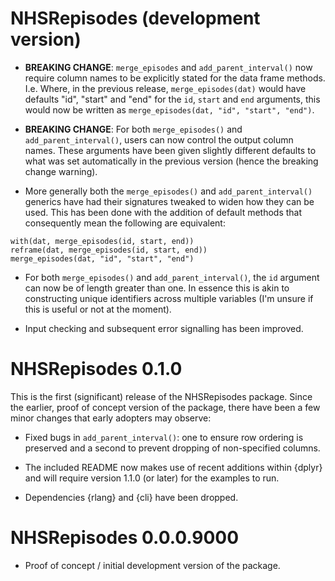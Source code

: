 # NHSRepisodes (development version)

- **BREAKING CHANGE**: `merge_episodes` and `add_parent_interval()` now require
  column names to be explicitly stated for the data frame methods. I.e. Where,
  in the previous release, `merge_episodes(dat)` would have defaults "id",
  "start" and "end" for the `id`, `start` and `end` arguments, this would now be
  written as `merge_episodes(dat, "id", "start", "end")`.
  
- **BREAKING CHANGE**: For both `merge_episodes()` and `add_parent_interval()`,
  users can now control the output column names. These arguments have been given
  slightly different defaults to what was set automatically in the previous
  version (hence the breaking change warning).

- More generally both the `merge_episodes()` and `add_parent_interval()`
  generics have had their signatures tweaked to widen how they can be used. This
  has been done with the addition of default methods that consequently mean the
  following are equivalent:

```
with(dat, merge_episodes(id, start, end))
reframe(dat, merge_episodes(id, start, end))
merge_episodes(dat, "id", "start", "end")
```

- For both `merge_episodes()` and `add_parent_interval()`, the `id` argument can
  now be of length greater than one. In essence this is akin to constructing
  unique identifiers across multiple variables (I'm unsure if this is useful or
  not at the moment).

- Input checking and subsequent error signalling has been improved.

# NHSRepisodes 0.1.0

This is the first (significant) release of the NHSRepisodes package. Since the
earlier, proof of concept version of the package, there have been a few minor
changes that early adopters may observe:

- Fixed bugs in `add_parent_interval()`: one to ensure row ordering is preserved
  and a second to prevent dropping of non-specified columns.
  
- The included README now makes use of recent additions within {dplyr} and will
  require version 1.1.0 (or later) for the examples to run.
  
- Dependencies {rlang} and {cli} have been dropped.

# NHSRepisodes 0.0.0.9000

- Proof of concept / initial development version of the package.
